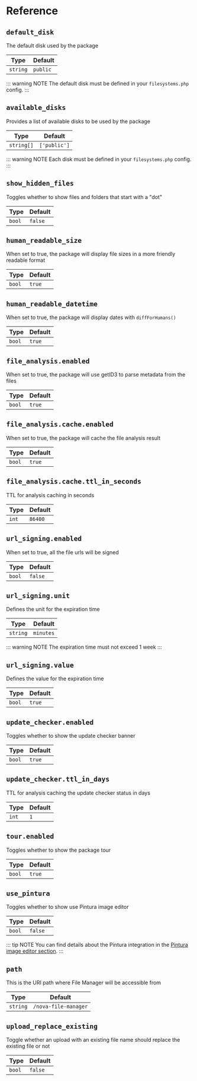 # Reference

## `default_disk`

The default disk used by the package

| Type     | Default  |
|----------|----------|
| `string` | `public` |

::: warning NOTE
The default disk must be defined in your `filesystems.php` config.
:::

## `available_disks`

Provides a list of available disks to be used by the package

| Type       | Default      |
|------------|--------------|
| `string[]` | `['public']` |

::: warning NOTE
Each disk must be defined in your `filesystems.php` config.
:::

## `show_hidden_files`

Toggles whether to show files and folders that start with a "dot"

| Type   | Default |
|--------|---------|
| `bool` | `false` |

## `human_readable_size`

When set to true, the package will display file sizes in a more friendly readable format

| Type   | Default |
|--------|---------|
| `bool` | `true`  |

## `human_readable_datetime`

When set to true, the package will display dates with `diffForHumans()`

| Type   | Default |
|--------|---------|
| `bool` | `true`  |

## `file_analysis.enabled`

When set to true, the package will use getID3 to parse metadata from the files

| Type   | Default |
|--------|---------|
| `bool` | `true`  |

## `file_analysis.cache.enabled`

When set to true, the package will cache the file analysis result

| Type   | Default |
|--------|---------|
| `bool` | `true`  |

## `file_analysis.cache.ttl_in_seconds`

TTL for analysis caching in seconds

| Type  | Default |
|-------|---------|
| `int` | `86400` |

## `url_signing.enabled`

When set to true, all the file urls will be signed

| Type   | Default |
|--------|---------|
| `bool` | `false` |

## `url_signing.unit`

Defines the unit for the expiration time

| Type     | Default   |
|----------|-----------|
| `string` | `minutes` |

::: warning NOTE
The expiration time must not exceed 1 week
:::

## `url_signing.value`

Defines the value for the expiration time

| Type   | Default |
|--------|---------|
| `bool` | `true`  |

## `update_checker.enabled`

Toggles whether to show the update checker banner

| Type   | Default |
|--------|---------|
| `bool` | `true`  |

## `update_checker.ttl_in_days`

TTL for analysis caching the update checker status in days

| Type  | Default |
|-------|---------|
| `int` | `1`     |

## `tour.enabled`

Toggles whether to show the package tour

| Type   | Default |
|--------|---------|
| `bool` | `true`  |

## `use_pintura`

Toggles whether to show use Pintura image editor

| Type   | Default |
|--------|---------|
| `bool` | `false` |

::: tip NOTE
You can find details about the Pintura integration in the [Pintura image editor section](/pintura).
:::

## `path`

This is the URI path where File Manager will be accessible from

| Type     | Default              |
|----------|----------------------|
| `string` | `/nova-file-manager` |


## `upload_replace_existing`

Toggle whether an upload with an existing file name should replace the existing file or not

| Type   | Default |
|--------|---------|
| `bool` | `false` |

